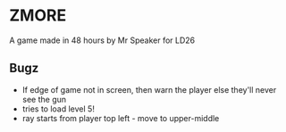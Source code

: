 # ZMORE

A game made in 48 hours by Mr Speaker for LD26




## Bugz

- If edge of game not in screen, then warn the player else they'll never see the gun
- tries to load level 5!
- ray starts from player top left - move to upper-middle